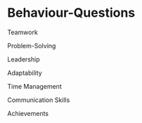 # Behaviour-Questions



Teamwork

Problem-Solving

Leadership

Adaptability

Time Management

Communication Skills

Achievements



